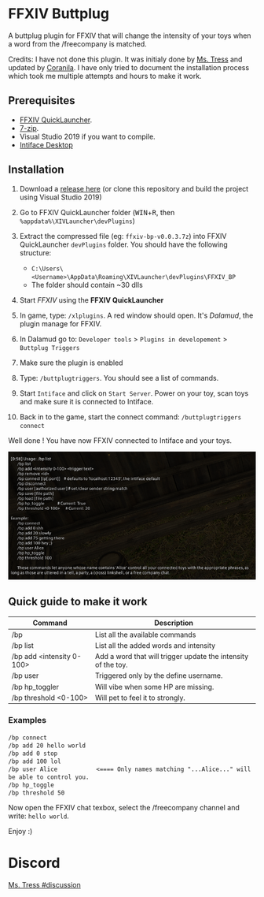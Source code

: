 # FFXIV Buttplug

A buttplug plugin for FFXIV that will change the intensity of your toys when a word from the /freecompany is matched.

Credits: I have not done this plugin. It was initialy done by 
[Ms. Tress](https://discord.com/channels/793663567424520194/793663567865970701/793673706411917363) and updated by [Coranila](https://github.com/crnilaaaa/SamplePlugin).
I have only tried to document the installation process which took me multiple attempts and hours to make it work.

## Prerequisites
- [FFXIV QuickLauncher](https://github.com/goatcorp/FFXIVQuickLauncher).
- [7-zip](https://www.7-zip.org/).
- Visual Studio 2019 if you want to compile.
- [Intiface Desktop](https://intiface.com/desktop/)


## Installation

1. Download a [release here](https://github.com/kacie8989/FFXIV_BP/releases)
(or clone this repository and build the project using Visual Studio 2019)
2. Go to FFXIV QuickLauncher folder (<kbd>WIN</kbd>+<kbd>R</kbd>, then `%appdata%\XIVLauncher\devPlugins`)
3. Extract the compressed file (eg: `ffxiv-bp-v0.0.3.7z`) into FFXIV QuickLauncher `devPlugins` folder. You should have the following structure:

    - `C:\Users\<Username>\AppData\Roaming\XIVLauncher\devPlugins\FFXIV_BP`
    - The folder should contain ~30 dlls

4. Start *FFXIV* using the **FFXIV QuickLauncher**
5. In game, type: `/xlplugins`. A red window should open. It's *Dalamud*, the plugin manage for FFXIV.
6. In Dalamud go to: `Developer tools` > `Plugins in developement` > `Buttplug Triggers`
7. Make sure the plugin is enabled
8. Type: `/buttplugtriggers`. You should see a list of commands.
9. Start `Intiface` and click on `Start Server`. Power on your toy, scan toys and make sure it is connected to Intiface.
10. Back in to the game, start the connect command: `/buttplugtriggers connect`

Well done ! You have now FFXIV connected to Intiface and your toys. 

![ingame](./docs/screenshot.png)

## Quick guide to make it work

| Command                | Description  |
|------------------------|--------------|
| /bp | List all the available commands |
| /bp list | List all the added words and intensity |
| /bp add <intensity 0-100> <The words to match> | Add a word that will trigger update the intensity of the toy. |
| /bp user <UserName> | Triggered only by the define username. |
| /bp hp_toggler | Will vibe when some HP are missing. |
| /bp threshold <0-100> | Will pet to feel it to strongly. |

### Examples

```
/bp connect
/bp add 20 hello world
/bp add 0 stop
/bp add 100 lol
/bp user Alice           <==== Only names matching "...Alice..." will be able to control you. 
/bp hp_toggle
/bp threshold 50
```

Now open the FFXIV chat texbox, select the /freecompany channel and write: `hello world`.

Enjoy :)

# Discord

[Ms. Tress #discussion](https://discord.gg/fx5pABsE)
